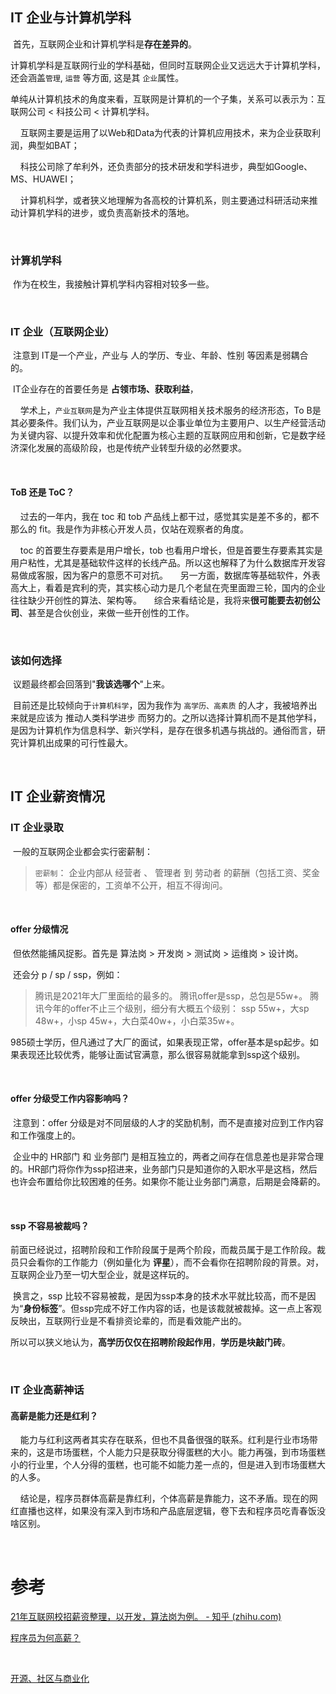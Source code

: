 ## IT 企业与计算机学科

​    首先，互联网企业和计算机学科是**存在差异的**。

​    计算机学科是互联网行业的学科基础，但同时互联网企业又远远大于计算机学科，还会涵盖`管理`, `运营` 等方面, 这是其 `企业`属性。

​    单纯从计算机技术的角度来看，互联网是计算机的一个子集，关系可以表示为：互联网公司 < 科技公司 < 计算机学科。

    互联网主要是运用了以Web和Data为代表的计算机应用技术，来为企业获取利润，典型如BAT；

    科技公司除了牟利外，还负责部分的技术研发和学科进步，典型如Google、MS、HUAWEI；

    计算机科学，或者狭义地理解为各高校的计算机系，则主要通过科研活动来推动计算机学科的进步，或负责高新技术的落地。

    

### 计算机学科

​    作为在校生，我接触计算机学科内容相对较多一些。

    

### IT 企业（互联网企业）

​    注意到 IT是一个产业，产业与 人的学历、专业、年龄、性别 等因素是弱耦合的。

​    IT企业存在的首要任务是 **占领市场、获取利益**，

    学术上，`产业互联网`是为产业主体提供互联网相关技术服务的经济形态，To B是其必要条件。我们认为，产业互联网是以企事业单位为主要用户、以生产经营活动为关键内容、以提升效率和优化配置为核心主题的互联网应用和创新，它是数字经济深化发展的高级阶段，也是传统产业转型升级的必然要求。

    

#### ToB 还是 ToC？

    过去的一年内，我在 toc 和 tob 产品线上都干过，感觉其实是差不多的，都不那么的 fit。我是作为非核心开发人员，仅站在观察者的角度。

    toc 的首要生存要素是用户增长，tob 也看用户增长，但是首要生存要素其实是用户粘性，尤其是基础软件这样的长线产品。所以这也解释了为什么数据库开发容易做成客服，因为客户的意愿不可对抗。
    另一方面，数据库等基础软件，外表高大上，看着是宾利的壳，其实核心动力是几个老鼠在壳里面蹬三轮，国内的企业往往缺少开创性的算法、架构等。
    综合来看结论是，我将来**很可能要去初创公司**、甚至是合伙创业，来做一些开创性的工作。

    

### 该如何选择

​    议题最终都会回落到"**我该选哪个**"上来。

​    目前还是比较倾向于`计算机科学`，因为我作为 `高学历、高素质` 的人才，我被培养出来就是应该为 推动人类科学进步 而努力的。之所以选择计算机而不是其他学科，是因为计算机作为信息科学、新兴学科，是存在很多机遇与挑战的。通俗而言，研究计算机出成果的可行性最大。

    

## IT 企业薪资情况

### IT 企业录取

​    一般的互联网企业都会实行密薪制：

> `密薪制`： 企业内部从 经营者 、 管理者 到 劳动者 的薪酬（包括工资、奖金等）都是保密的，工资单不公开，相互不得询问。

    

#### offer 分级情况

​    但依然能捕风捉影。首先是 算法岗 > 开发岗 > 测试岗 > 运维岗 > 设计岗。

​    还会分 p / sp / ssp，例如：

> 腾讯是2021年大厂里面给的最多的。
> 腾讯offer是ssp，总包是55w+。
> 腾讯今年的offer不止三个级别，细分有大概五个级别：
> ssp 55w+，大sp 48w+，小sp 45w+，大白菜40w+，小白菜35w+。

​    985硕士学历，但凡通过了大厂的面试，如果表现正常，offer基本是sp起步。如果表现还比较优秀，能够让面试官满意，那么很容易就能拿到ssp这个级别。

    

#### offer 分级受工作内容影响吗？

​    注意到：offer 分级是对不同层级的人才的奖励机制，而不是直接对应到工作内容和工作强度上的。

​    企业中的 HR部门 和 业务部门 是相互独立的，两者之间存在信息差也是非常合理的。HR部门将你作为ssp招进来，业务部门只是知道你的入职水平是这档，然后也许会布置给你比较困难的任务。如果你不能让业务部门满意，后期是会降薪的。

    

#### ssp 不容易被裁吗？

​    前面已经说过，招聘阶段和工作阶段属于是两个阶段，而裁员属于是工作阶段。裁员只会看你的工作能力（例如量化为 **评星**），而不会看你在招聘阶段的背景。对，互联网企业乃至一切大型企业，就是这样玩的。

​    换言之，ssp 比较不容易被裁，是因为ssp本身的技术水平就比较高，而不是因为“**身份标签**”。但ssp完成不好工作内容的话，也是该裁就被裁掉。这一点上客观反映出，互联网行业是不看排资论辈的，而是看效能产出的。

​    所以可以狭义地认为，**高学历仅仅在招聘阶段起作用**，**学历是块敲门砖**。

    

### IT 企业高薪神话

#### 高薪是能力还是红利？

    能力与红利这两者其实存在联系，但也不具备很强的联系。红利是行业市场带来的，这是市场蛋糕，个人能力只是获取分得蛋糕的大小。能力再强，到市场蛋糕小的行业里，个人分得的蛋糕，也可能不如能力差一点的，但是进入到市场蛋糕大的人多。

    结论是，程序员群体高薪是靠红利，个体高薪是靠能力，这不矛盾。现在的网红直播也这样，如果没有深入到市场和产品底层逻辑，卷下去和程序员吃青春饭没啥区别。

    

# 参考

[21年互联网校招薪资整理，以开发，算法岗为例。 - 知乎 (zhihu.com)](https://zhuanlan.zhihu.com/p/401350700)

[程序员为何高薪？](https://www.zhihu.com/question/434110132)

    

[开源、社区与商业化](https://zhuanlan.zhihu.com/p/623850781)
